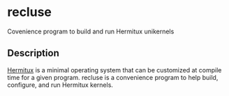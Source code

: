 # recluse
Covenience program to build and run Hermitux unikernels

## Description

[Hermitux](https://ssrg-vt.github.io/hermitux/) is a minimal operating system that can be customized at compile time for a given program. recluse is a convenience program to help build, configure, and run Hermitux kernels. 
